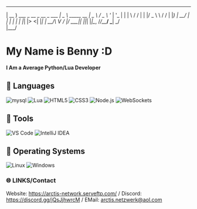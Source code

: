   ____                              ____             
 | __ )  ___ _ __  _ __  _   ___  _|  _ \  _____   __
 |  _ \ / _ \ '_ \| '_ \| | | \ \/ / | | |/ _ \ \ / /
 | |_) |  __/ | | | | | | |_| |>  <| |_| |  __/\ V / 
 |____/ \___|_| |_|_| |_|\__, /_/\_\____/ \___| \_/  
                         |___/  

# My Name is Benny :D
**I Am a Average Python/Lua Developer**

## 🔧 Languages
<img src="https://img.shields.io/badge/mysql-black?style=for-the-badge&logo=mysql" alt="mysql">
<img src="https://img.shields.io/badge/Lua-black?style=for-the-badge&logo=lua" alt="Lua">
<img src="https://img.shields.io/badge/HTML5-black?style=for-the-badge&logo=html5" alt="HTML5">
<img src="https://img.shields.io/badge/CSS3-black?style=for-the-badge&logo=css3" alt="CSS3">
<img src="https://img.shields.io/badge/Node.js-black?style=for-the-badge&logo=node.js" alt="Node.js">
<img src="https://custom-icon-badges.herokuapp.com/badge/WebSockets-black?style=for-the-badge&logo=websocket&logoColor=white" alt="WebSockets">

## 🔧 Tools
<img src="https://img.shields.io/badge/VS%20Code-black?style=for-the-badge&logo=visual-studio-code" alt="VS Code">
<img src="https://img.shields.io/badge/IntelliJ%20IDEA-black?style=for-the-badge&logo=intellij-idea" alt="IntelliJ IDEA">

## 🔧 Operating Systems
<img src="https://img.shields.io/badge/Linux-black?style=for-the-badge&logo=linux" alt="Linux">
<img src="https://img.shields.io/badge/Windows-black?style=for-the-badge&logo=windows" alt="Windows">

### 🌐 LINKS/Contact
Website: https://arctis-network.serveftp.com/
/
Discord: https://discord.gg/jQsJjhwrcM
/
EMail: arctis.netzwerk@aol.com
